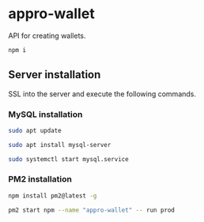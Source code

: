 # appro-wallet

API for creating wallets.
```bash
npm i
```

## Server installation
SSL into the server and execute the following commands.

### MySQL installation
```bash
sudo apt update
```
```bash
sudo apt install mysql-server
```

```bash
sudo systemctl start mysql.service
```

### PM2 installation
```bash
npm install pm2@latest -g
```

```bash
pm2 start npm --name "appro-wallet" -- run prod
```
